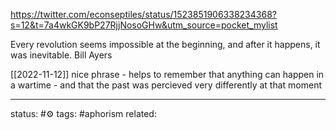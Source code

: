 
https://twitter.com/econseptiles/status/1523851906338234368?s=12&t=7a4wkGK9bP27RjjNosoGHw&utm_source=pocket_mylist


Every revolution seems impossible at the beginning, and after it happens, it was inevitable. Bill Ayers

[[2022-11-12]] nice phrase - helps to remember that anything can happen in a wartime - and that the past was percieved very differently at that moment

---
status: #⚙️ 
tags: #aphorism
related: 